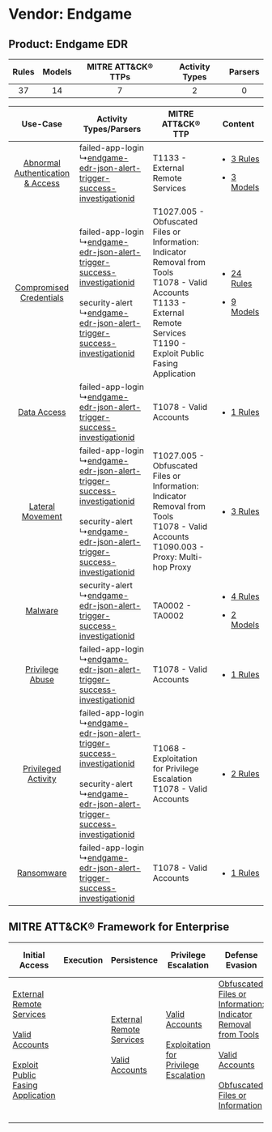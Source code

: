 Vendor: Endgame
===============
Product: Endgame EDR
--------------------
| Rules | Models | MITRE ATT&CK® TTPs | Activity Types | Parsers |
|:-----:|:------:|:------------------:|:--------------:|:-------:|
|  37   |   14   |         7          |       2        |    0    |

|    Use-Case    | Activity Types/Parsers    | MITRE ATT&CK® TTP    | Content    |
|:----:| ---- | ---- | ---- |
| [Abnormal Authentication & Access](../../../UseCases/uc_abnormal_authentication_&_access.md) |  failed-app-login<br> ↳[endgame-edr-json-alert-trigger-success-investigationid](Ps/pC_endgameedrjsonalerttriggersuccessinvestigationid.md)<br>    | T1133 - External Remote Services<br>    | [<ul><li>3 Rules</li></ul><ul><li>3 Models</li></ul>](RM/r_m_endgame_endgame_edr_Abnormal_Authentication_&_Access.md) |
|          [Compromised Credentials](../../../UseCases/uc_compromised_credentials.md)          |  failed-app-login<br> ↳[endgame-edr-json-alert-trigger-success-investigationid](Ps/pC_endgameedrjsonalerttriggersuccessinvestigationid.md)<br><br> security-alert<br> ↳[endgame-edr-json-alert-trigger-success-investigationid](Ps/pC_endgameedrjsonalerttriggersuccessinvestigationid.md)<br> | T1027.005 - Obfuscated Files or Information: Indicator Removal from Tools<br>T1078 - Valid Accounts<br>T1133 - External Remote Services<br>T1190 - Exploit Public Fasing Application<br> | [<ul><li>24 Rules</li></ul><ul><li>9 Models</li></ul>](RM/r_m_endgame_endgame_edr_Compromised_Credentials.md)         |
|    [Data Access](../../../UseCases/uc_data_access.md)    |  failed-app-login<br> ↳[endgame-edr-json-alert-trigger-success-investigationid](Ps/pC_endgameedrjsonalerttriggersuccessinvestigationid.md)<br>    | T1078 - Valid Accounts<br>    | [<ul><li>1 Rules</li></ul>](RM/r_m_endgame_endgame_edr_Data_Access.md)    |
|    [Lateral Movement](../../../UseCases/uc_lateral_movement.md)    |  failed-app-login<br> ↳[endgame-edr-json-alert-trigger-success-investigationid](Ps/pC_endgameedrjsonalerttriggersuccessinvestigationid.md)<br><br> security-alert<br> ↳[endgame-edr-json-alert-trigger-success-investigationid](Ps/pC_endgameedrjsonalerttriggersuccessinvestigationid.md)<br> | T1027.005 - Obfuscated Files or Information: Indicator Removal from Tools<br>T1078 - Valid Accounts<br>T1090.003 - Proxy: Multi-hop Proxy<br>    | [<ul><li>3 Rules</li></ul>](RM/r_m_endgame_endgame_edr_Lateral_Movement.md)    |
|    [Malware](../../../UseCases/uc_malware.md)    |  security-alert<br> ↳[endgame-edr-json-alert-trigger-success-investigationid](Ps/pC_endgameedrjsonalerttriggersuccessinvestigationid.md)<br>    | TA0002 - TA0002<br>    | [<ul><li>4 Rules</li></ul><ul><li>2 Models</li></ul>](RM/r_m_endgame_endgame_edr_Malware.md)    |
|    [Privilege Abuse](../../../UseCases/uc_privilege_abuse.md)    |  failed-app-login<br> ↳[endgame-edr-json-alert-trigger-success-investigationid](Ps/pC_endgameedrjsonalerttriggersuccessinvestigationid.md)<br>    | T1078 - Valid Accounts<br>    | [<ul><li>1 Rules</li></ul>](RM/r_m_endgame_endgame_edr_Privilege_Abuse.md)    |
|    [Privileged Activity](../../../UseCases/uc_privileged_activity.md)    |  failed-app-login<br> ↳[endgame-edr-json-alert-trigger-success-investigationid](Ps/pC_endgameedrjsonalerttriggersuccessinvestigationid.md)<br><br> security-alert<br> ↳[endgame-edr-json-alert-trigger-success-investigationid](Ps/pC_endgameedrjsonalerttriggersuccessinvestigationid.md)<br> | T1068 - Exploitation for Privilege Escalation<br>T1078 - Valid Accounts<br>    | [<ul><li>2 Rules</li></ul>](RM/r_m_endgame_endgame_edr_Privileged_Activity.md)    |
|    [Ransomware](../../../UseCases/uc_ransomware.md)    |  failed-app-login<br> ↳[endgame-edr-json-alert-trigger-success-investigationid](Ps/pC_endgameedrjsonalerttriggersuccessinvestigationid.md)<br>    | T1078 - Valid Accounts<br>    | [<ul><li>1 Rules</li></ul>](RM/r_m_endgame_endgame_edr_Ransomware.md)    |

MITRE ATT&CK® Framework for Enterprise
--------------------------------------
| Initial Access                                                                                                                                                                                                                         | Execution | Persistence                                                                                                                                      | Privilege Escalation                                                                                                                                          | Defense Evasion                                                                                                                                                                                                                                                               | Credential Access | Discovery | Lateral Movement | Collection | Command and Control                                                                                                                       | Exfiltration | Impact |
| -------------------------------------------------------------------------------------------------------------------------------------------------------------------------------------------------------------------------------------- | --------- | ------------------------------------------------------------------------------------------------------------------------------------------------ | ------------------------------------------------------------------------------------------------------------------------------------------------------------- | ----------------------------------------------------------------------------------------------------------------------------------------------------------------------------------------------------------------------------------------------------------------------------- | ----------------- | --------- | ---------------- | ---------- | ----------------------------------------------------------------------------------------------------------------------------------------- | ------------ | ------ |
| [External Remote Services](https://attack.mitre.org/techniques/T1133)<br><br>[Valid Accounts](https://attack.mitre.org/techniques/T1078)<br><br>[Exploit Public Fasing Application](https://attack.mitre.org/techniques/T1190)<br><br> |           | [External Remote Services](https://attack.mitre.org/techniques/T1133)<br><br>[Valid Accounts](https://attack.mitre.org/techniques/T1078)<br><br> | [Valid Accounts](https://attack.mitre.org/techniques/T1078)<br><br>[Exploitation for Privilege Escalation](https://attack.mitre.org/techniques/T1068)<br><br> | [Obfuscated Files or Information: Indicator Removal from Tools](https://attack.mitre.org/techniques/T1027/005)<br><br>[Valid Accounts](https://attack.mitre.org/techniques/T1078)<br><br>[Obfuscated Files or Information](https://attack.mitre.org/techniques/T1027)<br><br> |                   |           |                  |            | [Proxy: Multi-hop Proxy](https://attack.mitre.org/techniques/T1090/003)<br><br>[Proxy](https://attack.mitre.org/techniques/T1090)<br><br> |              |        |